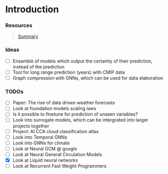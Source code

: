 # Introduction

### Resources

> [Summary](https://github.com/shengchaochen82/Awesome-Foundation-Models-for-Weather-and-Climate)

### Ideas

 - [ ] Ensamble of models which output the certainty of their prediction, instead of the prediction
 - [ ] Tool for long range prediction (years) with CMIP data
 - [ ] Graph compression with GNNs, which can be used for data elaboration

### TODOs

- [ ] Paper: The rise of data driven weather forecasts
- [ ] Look at foundation models scaling laws
- [ ] Is it possible to finetune for prediction of unseen variables?
- [ ] Look into surrogate models, which can be intergrated into larger projects together
- [ ] Project: AI CCA cloud classification atlas 
- [ ] Look into Temporal GNNs
- [ ] Look into GNNs for climate
- [ ] Look at Neural GCM @ google
- [ ] Look at Neural General Circulation Models
- [x] Look at Liquid neural networks
- [ ] Look at Recurrent Fast Weight Programmers